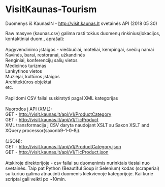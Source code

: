 # VisitKaunas-Tourism

Duomenys iš KaunasIN - http://visit.kaunas.lt svetainės API (2018 05 30)<br>

Raw masyve (kaunas.csv) galima rasti tokius duomenų rinkinius(lokacijos, kontaktiniai duom., aprašai):
<br><br>
Apgyvendinimo įstaigos - viešbučiai, moteliai, kempingai, svečių namai<br>
Kavinės, barai, restoranai, užkandinės<br>
Renginiai, konferencijų salių vietos<br>
Medicinos turizmas<br>
Lankytinos vietos<br>
Muziejai, kultūros įstaigos<br>
Architektūros objektai<br>
etc.<br>
<br>
Papildomi CSV failai suskirstyti pagal XML kategorijas<br>
<br>
Nuorodos į API (XML): <br>
GET - http://visit.kaunas.lt/api/v1/ProductCategory<br>
GET - http://visit.kaunas.lt/api/v1/TicProduct<br>
XML transformacija į CSV daryta naudojant XSLT su Saxon XSLT and XQuery processor(saxonb9-1-0-8j).<br>
<br>
(JSON):
<br>
GET - http://visit.kaunas.lt/api/v1/ProductCategory.json<br>
GET - http://visit.kaunas.lt/api/v1/TicProduct.json<br>
<br>
Atskiroje direktorijoje - csv failai su duomenimis nurinktais tiesiai nuo svetainės. Taip pat Python (Beautiful Soup ir Selenium) kodas (scraperiai) su kuriuo galima atnaujinti duomenis kiekvienoje kategorijoje. Kai kurie scriptai gali veikti po ~10min.


